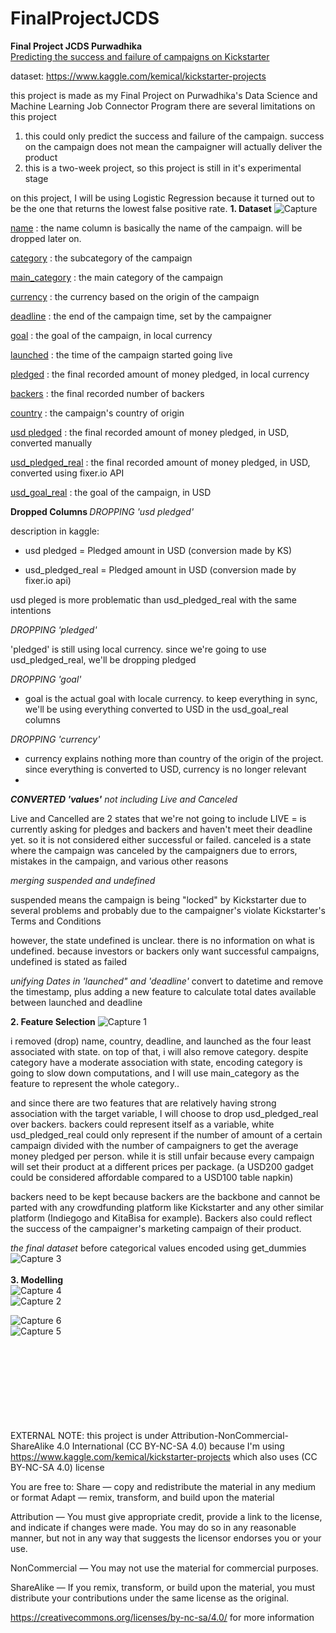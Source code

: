 

# FinalProjectJCDS
<b> Final Project JCDS Purwadhika </b><br>
<u>Predicting the success and failure of campaigns on Kickstarter</u>

dataset:  https://www.kaggle.com/kemical/kickstarter-projects


this project is made as my Final Project on Purwadhika's Data Science and Machine Learning Job Connector Program
there are several limitations on this project
1. this could only predict the success and failure of the campaign. success on the campaign does not mean the campaigner will actually deliver the product
2. this is a two-week project, so this project is still in it's experimental stage

on this project, I will be using Logistic Regression because it turned out to be the one that returns the lowest false positive rate.
<b>1. Dataset</b>
![Capture](https://user-images.githubusercontent.com/64766681/92573715-602dc680-f2b0-11ea-9036-0e6006d9d822.JPG)<br>

<u>name</u>						: the name column is basically the name of the campaign. will be dropped later on.<br>

<u>category</u>				: the subcategory of the campaign<br>

<u>main_category</u>		: the main category of the campaign<br>

<u>currency</u>				: the currency based on the origin of the campaign<br>

<u>deadline</u>				: the end of the campaign time, set by the campaigner<br>

<u>goal</u>						: the goal of the campaign, in local currency<br>

<u>launched</u>				: the time of the campaign started going live<br>

<u>pledged</u>				: the final recorded amount of money pledged, in local currency<br>

<u>backers</u>					: the final recorded number of backers<br>

<u>country</u>					: the campaign's country of origin<br>

<u>usd pledged</u>		: the final recorded amount of money pledged, in USD, converted manually<br>

<u>usd_pledged_real</u>		: the final recorded amount of money pledged, in USD, converted using fixer.io API<br>

<u>usd_goal_real</u>		: the goal of the campaign, in USD<br>


<b> Dropped Columns </b>
*DROPPING 'usd pledged'*

description in kaggle:  

-   usd pledged = Pledged amount in USD (conversion made by KS)  
    
-   usd_pledged_real = Pledged amount in USD (conversion made by fixer.io api)

usd pleged is more problematic than usd_pledged_real with the same intentions

*DROPPING 'pledged'*

'pledged' is still using local currency. since we're going to use usd_pledged_real, we'll be dropping pledged

*DROPPING 'goal'*

-   goal is the actual goal with locale currency. to keep everything in sync, we'll be using everything converted to USD in the usd_goal_real columns

*DROPPING 'currency'*

-   currency explains nothing more than country of the origin of the project. since everything is converted to USD, currency is no longer relevant
- 
<b>*CONVERTED 'values'*</b>
*not including Live and Canceled*

Live and Cancelled are 2 states that we're not going to include LIVE = is currently asking for pledges and backers and haven't meet their deadline yet. so it is not considered either successful or failed. canceled is a state where the campaign was canceled by the campaigners due to errors, mistakes in the campaign, and various other reasons

*merging suspended and undefined*

suspended means the campaign is being "locked" by Kickstarter due to several problems and probably due to the campaigner's violate Kickstarter's Terms and Conditions

however, the state undefined is unclear. there is no information on what is undefined. because investors or backers only want successful campaigns, undefined is stated as failed

*unifying Dates in 'launched" and 'deadline'* 
convert to datetime and remove the timestamp, plus adding a new feature to calculate total dates available between launched and deadline


<b>2. Feature Selection</b>
![Capture 1](https://user-images.githubusercontent.com/64766681/92575516-9ff5ad80-f2b2-11ea-9677-eda4d627e0f2.JPG)

i removed (drop) name, country, deadline, and launched as the four least associated with state. on top of that, i will also remove category. despite category have a moderate association with state, encoding category is going to slow down computations, and I will use main_category as the feature to represent the whole category..

and since there are two features that are relatively having strong association with the target variable, I will choose to drop usd_pledged_real over backers. backers could represent itself as a variable, white usd_pledged_real could only represent if the number of amount of a certain campaign divided with the number of campaigners to get the average money pledged per person. while it is still unfair because every campaign will set their product at a different prices per package. (a USD200 gadget could be considered affordable compared to a USD100 table napkin)

backers need to be kept because backers are the backbone and cannot be parted with any crowdfunding platform like Kickstarter and any other similar platform (Indiegogo and KitaBisa for example). Backers also could reflect the success of the campaigner's marketing campaign of their product.

*the final dataset*
before categorical values encoded using get_dummies<br>
![Capture 3](https://user-images.githubusercontent.com/64766681/92575588-b56ad780-f2b2-11ea-9075-7a83a331c5dd.JPG)
<br><br>
<b>3. Modelling</b><br>
![Capture 4](https://user-images.githubusercontent.com/64766681/92575913-15617e00-f2b3-11ea-963e-de4c53b35bd5.JPG)<br>
![Capture 2](https://user-images.githubusercontent.com/64766681/92575818-fa8f0980-f2b2-11ea-9dc2-020bf1a201b8.JPG)<br>

![Capture 6](https://user-images.githubusercontent.com/64766681/92576054-3f1aa500-f2b3-11ea-8549-f1df47dcd40a.JPG)<br>
![Capture 5](https://user-images.githubusercontent.com/64766681/92576057-404bd200-f2b3-11ea-806f-614592968aff.JPG)<br>









<br><br><br><br><br><br><br><br>
EXTERNAL NOTE:
this project is under Attribution-NonCommercial-ShareAlike 4.0 International (CC BY-NC-SA 4.0)
because I'm using https://www.kaggle.com/kemical/kickstarter-projects which also uses (CC BY-NC-SA 4.0) license

You are free to:
Share — copy and redistribute the material in any medium or format
Adapt — remix, transform, and build upon the material

Attribution — You must give appropriate credit, provide a link to the license, and indicate if changes were made. You may do so in any reasonable manner, but not in any way that suggests the licensor endorses you or your use.

NonCommercial — You may not use the material for commercial purposes.

ShareAlike — If you remix, transform, or build upon the material, you must distribute your contributions under the same license as the original.

https://creativecommons.org/licenses/by-nc-sa/4.0/ for more information




